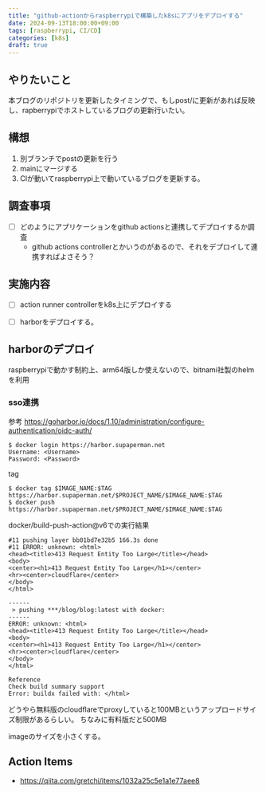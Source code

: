 ```yaml
---
title: "github-actionからraspberrypiで構築したk8sにアプリをデプロイする" 
date: 2024-09-13T18:00:00+09:00
tags: [raspberrypi, CI/CD]
categories: [k8s]
draft: true
---
```


## やりたいこと
本ブログのリポジトリを更新したタイミングで、もしpost/に更新があれば反映し、rapberrypiでホストしているブログの更新行いたい。

## 構想
1. 別ブランチでpostの更新を行う
1. mainにマージする
1. CIが動いてraspberrypi上で動いているブログを更新する。

## 調査事項
- [ ] どのようにアプリケーションをgithub actionsと連携してデプロイするか調査
    - github actions controllerとかいうのがあるので、それをデプロイして連携すればよさそう？

## 実施内容
- [ ] action runner controllerをk8s上にデプロイする
- [ ] harborをデプロイする。


## harborのデプロイ
raspberrypiで動かす制約上、arm64版しか使えないので、bitnami社製のhelmを利用

### sso連携
参考
https://goharbor.io/docs/1.10/administration/configure-authentication/oidc-auth/

```
$ docker login https://harbor.supaperman.net
Username: <Username>
Password: <Password>
```

tag
```
$ docker tag $IMAGE_NAME:$TAG https://harbor.supaperman.net/$PROJECT_NAME/$IMAGE_NAME:$TAG
$ docker push https://harbor.supaperman.net/$PROJECT_NAME/$IMAGE_NAME:$TAG
```

docker/build-push-action@v6での実行結果
```
#11 pushing layer bb01bd7e32b5 166.3s done
#11 ERROR: unknown: <html>
<head><title>413 Request Entity Too Large</title></head>
<body>
<center><h1>413 Request Entity Too Large</h1></center>
<hr><center>cloudflare</center>
</body>
</html>

------
 > pushing ***/blog/blog:latest with docker:
------
ERROR: unknown: <html>
<head><title>413 Request Entity Too Large</title></head>
<body>
<center><h1>413 Request Entity Too Large</h1></center>
<hr><center>cloudflare</center>
</body>
</html>

Reference
Check build summary support
Error: buildx failed with: </html>
```

どうやら無料版のcloudflareでproxyしていると100MBというアップロードサイズ制限があるらしい。
ちなみに有料版だと500MB

imageのサイズを小さくする。

## Action Items
- https://qiita.com/gretchi/items/1032a25c5e1a1e77aee8

